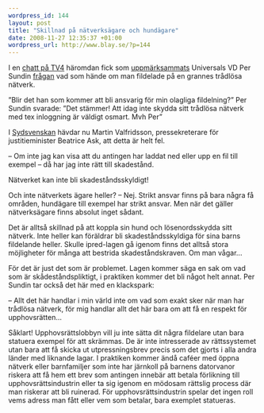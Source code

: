 ```yaml
--- 
wordpress_id: 144
layout: post
title: "Skillnad på nätverksägare och hundägare"
date: 2008-11-27 12:35:37 +01:00
wordpress_url: http://www.blay.se/?p=144
---
```

I en <a href="http://www.tv4.se/1.734790">chatt på TV4</a> häromdan fick som <a href="http://copyriot.se/2008/11/23/vi-maste-tala-om-de-oppna-natverken/">uppmärksammats</a> Universals VD Per Sundin <a href="http://www.svd.se/opinion/brannpunkt/artikel_2103621.svd">frågan</a> vad som hände om man fildelade på en grannes trådlösa nätverk.

<span class="standardarticlebody">”Blir det han som kommer att bli ansvarig för min olagliga fildelning?”
Per Sundin svarade:
”Det stämmer! Att idag inte skydda sitt trådlösa nätverk med tex inloggning är    väldigt osmart. Mvh Per” </span>

I <a href="http://sydsvenskan.se/nojen/article393158/Skivbolagschefen-hade-fel-om-Ipred.html">Sydsvenskan</a> hävdar nu <span class="standardarticlebody">Martin Valfridsson, pressekreterare    för justitieminister Beatrice Ask, att detta är helt fel. </span>

<span class="standardarticlebody">– Om inte jag kan visa att du antingen har laddat ned eller upp en fil till    exempel – då har jag inte rätt till skadestånd. </span>

Nätverket kan inte bli skadeståndsskyldigt!

<span class="standardarticlebody">Och inte nätverkets ägare heller?
– Nej. Strikt ansvar finns på bara några få områden, hundägare till exempel    har strikt ansvar. Men när det gäller nätverksägare finns absolut inget    sådant. </span>

Det är alltså skillnad på att koppla sin hund och lösenordsskydda sitt nätverk. Inte heller kan föräldrar bli skadeståndsskyldiga för sina barns fildelande heller. Skulle ipred-lagen gå igenom finns det alltså stora möjligheter för många att bestrida skadeståndskraven. Om man vågar...

För det är just det som är problemet. Lagen kommer säga en sak om vad som är skådeståndspliktigt, i praktiken kommer det bli något helt annat. Per Sundin tar också det här med en klackspark:

<span class="standardarticlebody">– Allt det här handlar i min värld inte om vad som exakt sker när man har    trådlösa nätverk, för mig handlar allt det här bara om att få en respekt för    upphovsrätten...</span>

Såklart! Upphovsrättslobbyn vill ju inte sätta dit några fildelare utan bara statuera exempel för att skrämmas. De är inte intresserade av rättssystemet utan bara att få skicka ut utpressningsbrev precis som det gjorts i alla andra länder med liknande lagar. I praktiken kommer ändå caféer med öppna nätverk eller barnfamiljer som inte har järnkoll på barnens datorvanor riskera att få hem ett brev som antingen innebär att betala förlikning till upphovsrättsindustrin eller ta sig igenom en mödosam rättslig process där man riskerar att bli ruinerad. För upphovsrättsindustrin spelar det ingen roll vems adress man fått eller vem som betalar, bara exemplet statueras.

